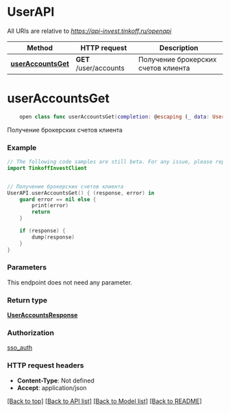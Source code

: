 # UserAPI

All URIs are relative to *https://api-invest.tinkoff.ru/openapi*

Method | HTTP request | Description
------------- | ------------- | -------------
[**userAccountsGet**](UserAPI.md#useraccountsget) | **GET** /user/accounts | Получение брокерских счетов клиента


# **userAccountsGet**
```swift
    open class func userAccountsGet(completion: @escaping (_ data: UserAccountsResponse?, _ error: Error?) -> Void)
```

Получение брокерских счетов клиента

### Example 
```swift
// The following code samples are still beta. For any issue, please report via http://github.com/OpenAPITools/openapi-generator/issues/new
import TinkoffInvestClient


// Получение брокерских счетов клиента
UserAPI.userAccountsGet() { (response, error) in
    guard error == nil else {
        print(error)
        return
    }

    if (response) {
        dump(response)
    }
}
```

### Parameters
This endpoint does not need any parameter.

### Return type

[**UserAccountsResponse**](UserAccountsResponse.md)

### Authorization

[sso_auth](../README.md#sso_auth)

### HTTP request headers

 - **Content-Type**: Not defined
 - **Accept**: application/json

[[Back to top]](#) [[Back to API list]](../README.md#documentation-for-api-endpoints) [[Back to Model list]](../README.md#documentation-for-models) [[Back to README]](../README.md)

